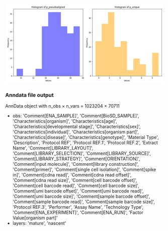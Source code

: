 ![Figure](figure_1.png)

### Anndata file output

AnnData object with n_obs × n_vars = 1023204 × 70711
- obs: 'Comment[ENA_SAMPLE]', 'Comment[BioSD_SAMPLE]', 'Characteristics[organism]', 'Characteristics[age]', 'Characteristics[developmental stage]', 'Characteristics[sex]', 'Characteristics[individual]', 'Characteristics[organism part]', 'Characteristics[disease]', 'Characteristics[genotype]', 'Material Type', 'Description', 'Protocol REF', 'Protocol REF.1', 'Protocol REF.2', 'Extract Name', 'Comment[LIBRARY_LAYOUT]', 'Comment[LIBRARY_SELECTION]', 'Comment[LIBRARY_SOURCE]', 'Comment[LIBRARY_STRATEGY]', 'Comment[ORIENTATION]', 'Comment[input molecule]', 'Comment[library construction]', 'Comment[primer]', 'Comment[single cell isolation]', 'Comment[spike in]', 'Comment[cdna read]', 'Comment[cdna read offset]', 'Comment[cdna read size]', 'Comment[cell barcode offset]', 'Comment[cell barcode read]', 'Comment[cell barcode size]', 'Comment[umi barcode offset]', 'Comment[umi barcode read]', 'Comment[umi barcode size]', 'Comment[sample barcode offset]', 'Comment[sample barcode read]', 'Comment[sample barcode size]', 'Protocol REF.3', 'Performer', 'Assay Name', 'Technology Type', 'Comment[ENA_EXPERIMENT]', 'Comment[ENA_RUN]', 'Factor Value[organism part]'
- layers: 'mature', 'nascent'